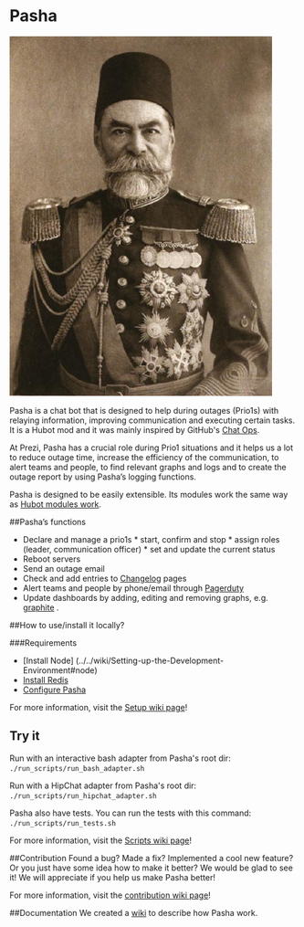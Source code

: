 # Pasha

![Smart Router](doc/pasha.jpg)

 Pasha is a chat bot that is designed to help during outages (Prio1s) with relaying information, improving communication and executing certain tasks. It is a Hubot mod and it was mainly inspired by GitHub's [Chat Ops](https://www.youtube.com/watch?v=NST3u-GjjFw).
 
At Prezi, Pasha has a crucial role during Prio1 situations and it helps us a lot to reduce outage time, increase the efficiency of the communication, to alert teams and people, to find relevant graphs and logs and to create the outage report by using Pasha’s logging functions. 
 
Pasha is designed to be easily extensible. Its modules work the same way as [Hubot modules work](https://github.com/github/hubot/blob/master/docs/README.md#scripting).

##Pasha’s functions
   * Declare and manage a prio1s
    * start, confirm and stop
    * assign roles (leader, communication officer)
    * set and update the current status
   * Reboot servers
   * Send an outage email
   * Check and add entries to [Changelog](https://github.com/prezi/changelog) pages
   * Alert teams and people by phone/email through [Pagerduty](http://www.pagerduty.com/)
   * Update dashboards by adding, editing and removing graphs, e.g. [graphite](http://graphite.wikidot.com/) .

##How to use/install it locally?

###Requirements

 * [Install Node] (../../wiki/Setting-up-the-Development-Environment#node)
 * [Install Redis](../../wiki/Setting-up-the-Development-Environment#redis)
 * [Configure Pasha](../../wiki/Setting-up-the-Development-Environment#configuration)

For more information, visit the [Setup wiki page](../../wiki/Setting-up-the-Development-Environment)!

## Try it 

Run with an interactive bash adapter from Pasha's root dir: ```./run_scripts/run_bash_adapter.sh```

Run with a HipChat adapter from Pasha's root dir: ```./run_scripts/run_hipchat_adapter.sh```

Pasha also have tests. You can run the tests with this command: ``./run_scripts/run_tests.sh``

For more information, visit the [Scripts wiki page](../../wiki/Pasha-scripts)!

##Contribution
Found a bug? Made a fix? Implemented a cool new feature? Or you just have some idea how to make it better? We would be glad to see it! We will appreciate if you help us make Pasha better!

For more information, visit the [contribution wiki page](../../wiki/Contribution)!

##Documentation
We created a [wiki](../../wiki) to describe how Pasha work.

